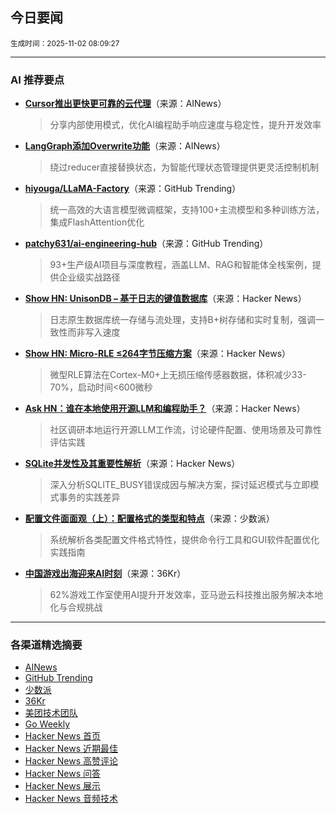 ## 今日要闻

<sub> 生成时间：2025-11-02 08:09:27</sub>


---

### AI 推荐要点

- **[Cursor推出更快更可靠的云代理](https://twitter.com/cursor_ai/status/1983954528933421919)**（来源：AINews）  
  > 分享内部使用模式，优化AI编程助手响应速度与稳定性，提升开发效率

- **[LangGraph添加Overwrite功能](https://twitter.com/caspar_br/status/1983949095837519901)**（来源：AINews）  
  > 绕过reducer直接替换状态，为智能代理状态管理提供更灵活控制机制

- **[hiyouga/LLaMA-Factory](https://github.com/hiyouga/LLaMA-Factory)**（来源：GitHub Trending）  
  > 统一高效的大语言模型微调框架，支持100+主流模型和多种训练方法，集成FlashAttention优化

- **[patchy631/ai-engineering-hub](https://github.com/patchy631/ai-engineering-hub)**（来源：GitHub Trending）  
  > 93+生产级AI项目与深度教程，涵盖LLM、RAG和智能体全栈案例，提供企业级实战路径

- **[Show HN: UnisonDB – 基于日志的键值数据库](https://news.ycombinator.com/item?id=45784331)**（来源：Hacker News）  
  > 日志原生数据库统一存储与流处理，支持B+树存储和实时复制，强调一致性而非写入速度

- **[Show HN: Micro-RLE ≤264字节压缩方案](https://news.ycombinator.com/item?id=45784368)**（来源：Hacker News）  
  > 微型RLE算法在Cortex-M0+上无损压缩传感器数据，体积减少33-70%，启动时间<600微秒

- **[Ask HN：谁在本地使用开源LLM和编程助手？](https://news.ycombinator.com/item?id=45771870)**（来源：Hacker News）  
  > 社区调研本地运行开源LLM工作流，讨论硬件配置、使用场景及可靠性评估实践

- **[SQLite并发性及其重要性解析](https://news.ycombinator.com/item?id=45781298)**（来源：Hacker News）  
  > 深入分析SQLITE_BUSY错误成因与解决方案，探讨延迟模式与立即模式事务的实践差异

- **[配置文件面面观（上）：配置格式的类型和特点](https://sspai.com/prime/story/config-formats-1)**（来源：少数派）  
  > 系统解析各类配置文件格式特性，提供命令行工具和GUI软件配置优化实践指南

- **[中国游戏出海迎来AI时刻](https://36kr.com/p/3532752130268037)**（来源：36Kr）  
  > 62%游戏工作室使用AI提升开发效率，亚马逊云科技推出服务解决本地化与合规挑战

---

### 各渠道精选摘要
- [AINews](./ai_news_summary_2025-11-02.md)
- [GitHub Trending](./github_trending_2025-11-02.md)
- [少数派](./shaoshupai_2025-11-02.md)
- [36Kr](./36kr_summary_2025-11-02.md)
- [美团技术团队](./meituan_2025-11-02.md)
- [Go Weekly](./go_weekly_2025-11-02.md)
- [Hacker News 首页](./hacker_news_frontpage_2025-11-02.md)
- [Hacker News 近期最佳](./hacker_news_best_2025-11-02.md)
- [Hacker News 高赞评论](./hacker_news_top_comments_2025-11-02.md)
- [Hacker News 问答](./hacker_news_ask_2025-11-02.md)
- [Hacker News 展示](./hacker_news_show_2025-11-02.md)
- [Hacker News 音频技术](./hacker_news_audio_tech_2025-11-02.md)